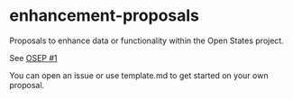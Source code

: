 # enhancement-proposals

Proposals to enhance data or functionality within the Open States project.

See [OSEP #1](https://github.com/openstates/enhancement-proposals/blob/main/draft/001-purpose-and-process.md)

You can open an issue or use template.md to get started on your own proposal.
